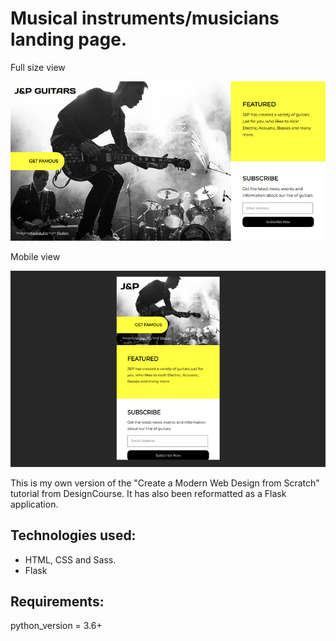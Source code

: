 
# Musical instruments/musicians landing page.

Full size view

<img src="images/full_size.jpg">

Mobile view

<img src="images/mobile_view.jpg">

This is my own version of the "Create a Modern Web Design from Scratch" tutorial from DesignCourse. 
It has also been reformatted as a Flask application.


## Technologies used:
* HTML, CSS and Sass.
* Flask



## Requirements: 
python_version = 3.6+
 

